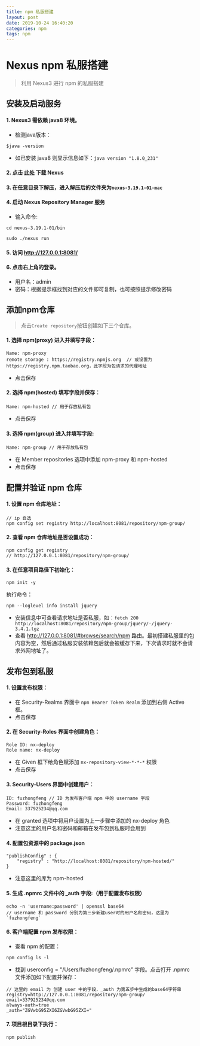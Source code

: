 ```yaml
---
title: npm 私服搭建
layout: post
date: 2019-10-24 16:40:20
categories: npm
tags: npm
---
```


# Nexus npm 私服搭建
> 利用 Nexus3 进行 npm 的私服搭建

## 安装及启动服务
#### 1.  Nexus3 需依赖 java8 环境。
* 检测java版本：
```
$java -version
```
* 如已安装 java8 则显示信息如下：`java version "1.8.0_231"`

#### 2. 点击 [此处](https://www.sonatype.com/download-oss-sonatype) 下载 Nexus

#### 3. 在任意目录下解压，进入解压后的文件夹为`nexus-3.19.1-01-mac`

#### 4. 启动  Nexus Repository Manager 服务
* 输入命令:
```
cd nexus-3.19.1-01/bin

sudo ./nexus run
```

#### 5. 访问 http://127.0.0.1:8081/

#### 6. 点击右上角的登录。
* 用户名：admin
* 密码：根据提示框找到对应的文件即可复制，也可按照提示修改密码

## 添加npm仓库
> 点击`Create repository`按钮创建如下三个仓库。
#### 1. 选择 npm(proxy) 进入并填写字段：
```
Name: npm-proxy
remote storage : https://registry.npmjs.org  // 或设置为https://registry.npm.taobao.org，此字段为包请求的代理地址
```
* 点击保存

#### 2. 选择 npm(hosted) 填写字段并保存： 
```
Name: npm-hosted // 用于存放私有包
```
* 点击保存

#### 3. 选择 npm(group) 进入并填写字段: 
```
Name: npm-group // 用于存放私有包
```
* 在 Member repositories 选项中添加 npm-proxy 和 npm-hosted
* 点击保存

## 配置并验证 npm 仓库

#### 1. 设置 npm 仓库地址：
```
// ip 自选
npm config set registry http://localhost:8081/repository/npm-group/
```

#### 2. 查看 npm 仓库地址是否设置成功：
```
npm config get registry
// http://127.0.0.1:8081/repository/npm-group/
```

#### 3. 在任意项目路径下初始化：
```
npm init -y
```

执行命令：
```
npm --loglevel info install jquery
```
* 安装信息中可查看请求地址是否私服，如：`fetch 200 http://localhost:8081/repository/npm-group/jquery/-/jquery-3.4.1.tgz`
* 查看 http://127.0.0.1:8081/#browse/search/npm 路由。最初搭建私服里的包内容为空，然后通过私服安装依赖包后就会被缓存下来，下次请求时就不会请求外网地址了。

## 发布包到私服

#### 1. 设置发布权限：
* 在 Security-Realms 界面中 `npm Bearer Token Realm` 添加到右侧 Active 框。
* 点击保存

#### 2. 在 Security-Roles 界面中创建角色：
```
Role ID: nx-deploy
Role name: nx-deploy
```
* 在 Given 框下给角色赋添加 `nx-repository-view-*-*-*` 权限
* 点击保存

#### 3. Security-Users 界面中创建用户：
```
ID: fuzhongfeng // ID 为发布客户端 npm 中的 username 字段
Password: fuzhongfeng
Email: 337925234@qq.com
```

* 在 granted 选项中将用户设置为上一步骤中添加的 nx-deploy 角色
* 注意这里的用户名和密码和邮箱在发布包到私服时会用到

#### 4. 配置包资源中的 package.json
```
"publishConfig" : {
    "registry" : "http://localhost:8081/repository/npm-hosted/"
}
```
* 注意这里的库为 npm-hosted

#### 5. 生成 .npmrc 文件中的 _auth 字段:（用于配置发布权限）
```
echo -n 'username:password' | openssl base64
// username 和 password 分别为第三步新建user时的用户名和密码，这里为`fuzhongfeng`
```

#### 6. 客户端配置 npm 发布权限：
* 查看 npm 的配置：
```
npm config ls -l
```
* 找到 userconfig = "/Users/fuzhongfeng/.npmrc” 字段。点击打开 .npmrc 文件添加如下配置并保存：
```
// 这里的 email 为 创建 user 中的字段，_auth 为第五步中生成的base64字符串
registry=http://127.0.0.1:8081/repository/npm-group/
email=337925234@qq.com
always-auth=true
_auth="ZGVwbG95ZXI6ZGVwbG95ZXI="
```

#### 7. 项目根目录下执行：
```
npm publish
```